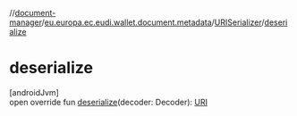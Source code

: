 //[document-manager](../../../index.md)/[eu.europa.ec.eudi.wallet.document.metadata](../index.md)/[URISerializer](index.md)/[deserialize](deserialize.md)

# deserialize

[androidJvm]\
open override fun [deserialize](deserialize.md)(decoder:
Decoder): [URI](https://developer.android.com/reference/kotlin/java/net/URI.html)
